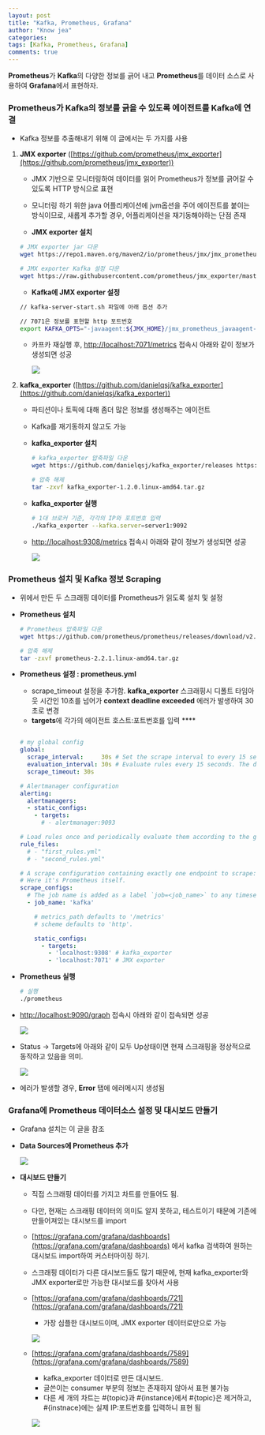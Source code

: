```yaml
---
layout: post
title: "Kafka, Prometheus, Grafana"
author: "Know jea"
categories: 
tags: [Kafka, Prometheus, Grafana]
comments: true
---
```



**Prometheus**가 **Kafka**의 다양한 정보를 긁어 내고 **Prometheus**를 데이터 소스로 사용하여 **Grafana**에서 표현하자.

### Prometheus가 Kafka의 정보를 긁을 수 있도록 에이전트를 Kafka에 연결

- Kafka 정보를 추출해내기 위해 이 글에서는 두 가지를 사용

1. **JMX exporter** ([https://github.com/prometheus/jmx_exporter](https://github.com/prometheus/jmx_exporter))
    - JMX 기반으로 모니터링하여 데이터를 읽어 Prometheus가 정보를 긁어갈 수 있도록 HTTP 방식으로 표현
    - 모니터링 하기 위한 java 어플리케이션에 jvm옵션을 주어 에이전트를 붙이는 방식이므로, 새롭게 추가할 경우, 어플리케이션을 재기동해야하는 단점 존재

    - **JMX exporter 설치**

    ```bash
    # JMX exporter jar 다운
    wget https://repo1.maven.org/maven2/io/prometheus/jmx/jmx_prometheus_javaagent/0.12.0/jmx_prometheus_javaagent-0.12.0.jar

    # JMX exporter Kafka 설정 다운
    wget https://raw.githubusercontent.com/prometheus/jmx_exporter/master/example_configs/kafka-2_0_0.yml
    ```

    - **Kafka에 JMX exporter 설정**

    ```bash
    // kafka-server-start.sh 파일에 아래 옵션 추가

    // 7071은 정보를 표현할 http 포트번호
    export KAFKA_OPTS="-javaagent:${JMX_HOME}/jmx_prometheus_javaagent-0.12.0.jar=7071:${JMX_HOME}/kafka-2_0_0.yml"
    ```

    - 카프카 재실행 후, [http://localhost:7071/metrics](http://localhost:7071/metrics) 접속시 아래와 같이 정보가 생성되면 성공

        ![](https://knowjea.github.io/assets/images/2021-03-01/0.png)

2. **kafka_exporter** ([https://github.com/danielqsj/kafka_exporter](https://github.com/danielqsj/kafka_exporter))
    - 파티션이나 토픽에 대해 좀더 많은 정보를 생성해주는 에이전트
    - Kafka를 재기동하지 않고도 가능

    - **kafka_exporter 설치**

        ```bash
        # kafka_exporter 압축파일 다운
        wget https://github.com/danielqsj/kafka_exporter/releases https://github.com/danielqsj/kafka_exporter/releases/download/v1.2.0/kafka_exporter-1.2.0.linux-amd64.tar.gz

        # 압축 해제
        tar -zxvf kafka_exporter-1.2.0.linux-amd64.tar.gz
        ```

    - **kafka_exporter 실행**

        ```bash
        # 1대 브로커 기준, 각각의 IP와 포트번호 입력
        ./kafka_exporter --kafka.server=server1:9092
        ```

    - [http://localhost:9308/metrics](http://localhost:9308/metrics) 접속시 아래와 같이 정보가 생성되면 성공

        ![](https://knowjea.github.io/assets/images/2021-03-01/1.png)

### Prometheus 설치 및 Kafka 정보 Scraping

- 위에서 만든 두 스크래핑 데이터를 Prometheus가 읽도록 설치 및 설정

- **Prometheus 설치**

    ```bash
    # Prometheus 압축파일 다운
    wget https://github.com/prometheus/prometheus/releases/download/v2.2.1/prometheus-2.2.1.linux-amd64.tar.gz

    # 압축 해제
    tar -zxvf prometheus-2.2.1.linux-amd64.tar.gz
    ```

- **Prometheus 설정 : prometheus.yml**
    - scrape_timeout 설정을 추가함. **kafka_exporter** 스크래핑시  디폴트 타임아웃 시간인 10초를 넘어가 **context deadline exceeded** 에러가 발생하여 30초로 변경
    - **targets**에 각가의 에이전트 호스트:포트번호를 입력 ****

    ```yaml

    # my global config
    global:
      scrape_interval:     30s # Set the scrape interval to every 15 seconds. Default is every 1 minute.
      evaluation_interval: 30s # Evaluate rules every 15 seconds. The default is every 1 minute.
      scrape_timeout: 30s

    # Alertmanager configuration
    alerting:
      alertmanagers:
      - static_configs:
        - targets:
          # - alertmanager:9093

    # Load rules once and periodically evaluate them according to the global 'evaluation_interval'.
    rule_files:
      # - "first_rules.yml"
      # - "second_rules.yml"

    # A scrape configuration containing exactly one endpoint to scrape:
    # Here it's Prometheus itself.
    scrape_configs:
      # The job name is added as a label `job=<job_name>` to any timeseries scraped from this config.
      - job_name: 'kafka'

        # metrics_path defaults to '/metrics'
        # scheme defaults to 'http'.

        static_configs:
          - targets:
            - 'localhost:9308' # kafka_exporter
            - 'localhost:7071' # JMX exporter
    ```

- **Prometheus 실행**

    ```bash
    # 실행
    ./prometheus
    ```

- [http://localhost:9090/graph](http://localhost:9090/graph) 접속시 아래와 같이 접속되면 성공

    ![](https://knowjea.github.io/assets/images/2021-03-01/2.png)

- Status → Targets에 아래와 같이 모두 Up상태이면 현재 스크래핑을 정상적으로 동작하고 있음을 의미.

    ![](https://knowjea.github.io/assets/images/2021-03-01/3.png)

- 에러가 발생할 경우, **Error** 탭에 에러메시지 생성됨

### Grafana에 Prometheus 데이터소스 설정 및 대시보드 만들기

- Grafana 설치는 이 글을 참조

- **Data Sources에 Prometheus 추가**

    ![](https://knowjea.github.io/assets/images/2021-03-01/4.png)

- **대시보드 만들기**
    - 직접 스크래핑 데이터를 가지고 차트를 만들어도 됨.
    - 다만, 현재는 스크래핑 데이터의 의미도 알지 못하고, 테스트이기 때문에 기존에 만들어져있는 대시보드를 import
    - [https://grafana.com/grafana/dashboards](https://grafana.com/grafana/dashboards) 에서 kafka 검색하여 원하는 대시보드 import하여 커스터마이징 하기.
    - 스크래핑 데이터가 다른 대시보드들도 많기 때문에, 현재 kafka_exporter와 JMX exporter로만 가능한 대시보드를 찾아서 사용

    - [https://grafana.com/grafana/dashboards/721](https://grafana.com/grafana/dashboards/721)
        - 가장 심플한 대시보드이며, JMX exporter 데이터로만으로 가능

        ![](https://knowjea.github.io/assets/images/2021-03-01/5.png)

    - [https://grafana.com/grafana/dashboards/7589](https://grafana.com/grafana/dashboards/7589)
        - kafka_exporter 데이터로 만든 대시보드.
        - 글쓴이는 consumer 부분의 정보는 존재하지 않아서 표현 불가능
        - 다른 세 개의 차트는  #{topic}과 #{instance}에서 #{topic}은 제거하고, #{instnace}에는 실제 IP:포트번호를 입력하니 표현 됨

        ![](https://knowjea.github.io/assets/images/2021-03-01/6.png)
